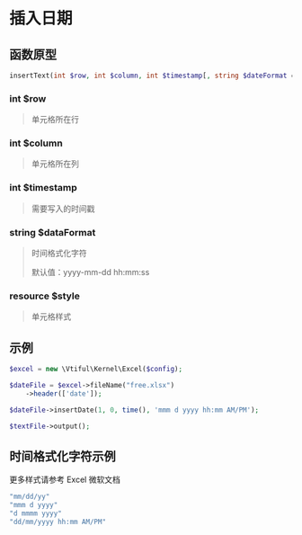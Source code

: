 # 插入日期

## **函数原型**

```php
insertText(int $row, int $column, int $timestamp[, string $dateFormat = 'yyyy-mm-dd hh:mm:ss', resource $style])
```

### **int $row**

> 单元格所在行

### **int $column**

> 单元格所在列

### **int $timestamp**

> 需要写入的时间戳

### **string $dataFormat**

> 时间格式化字符
>
> 默认值：yyyy-mm-dd hh:mm:ss

### **resource $style**

> 单元格样式

## 示例

```php
$excel = new \Vtiful\Kernel\Excel($config);

$dateFile = $excel->fileName("free.xlsx")
    ->header(['date']);

$dateFile->insertDate(1, 0, time(), 'mmm d yyyy hh:mm AM/PM');

$textFile->output();
```

## 时间格式化字符示例

更多样式请参考 Excel 微软文档

```php
"mm/dd/yy"
"mmm d yyyy"
"d mmmm yyyy"
"dd/mm/yyyy hh:mm AM/PM"
```

